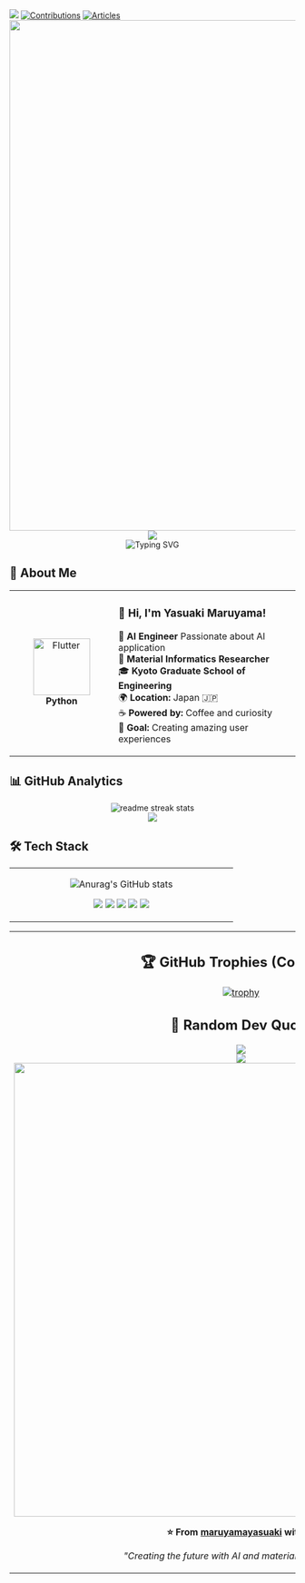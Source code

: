 <div align="left">
  <img src="https://komarev.com/ghpvc/?username=maruyamayasuaki" />
  <a href="https://qiita.com/yasu_qita"><img src="https://badgen.org/img/qiita/yasu_qita/contributions?style=plastic" alt="Contributions" /></a>
  <a href="https://qiita.com/yasu_qita"><img src="https://badgen.org/img/qiita/yasu_qita/articles?style=plastic" alt="Articles" /></a>
</div>


<div align="center">
  <img src="https://user-images.githubusercontent.com/74038190/212284100-561aa473-3905-4a80-b561-0d28506553ee.gif" width="900">
</div>

<div align="center">
  <img src="https://capsule-render.vercel.app/api?type=waving&color=gradient&customColorList=0,2,2,5,30&height=150&section=header&animation=twinkling" />
</div>

<div align="center">
  <img src="https://readme-typing-svg.herokuapp.com?font=Fira+Code&size=32&duration=2800&pause=2000&color=A9FEF7&center=true&vCenter=true&width=600&lines=Hey+there!+I'm+Yasuaki+%F0%9F%91%8B;AI+Developer+%F0%9F%9A%80;Develop+App+Enthusiast+%E2%9C%A8;Always+Learning+New+Things+%F0%9F%93%9A" alt="Typing SVG" />
</div>

## 🌟 **About Me**

<div align="center">

<table>
<tr>
<td width="200" align="center">
<img src="https://skillicons.dev/icons?i=python" width="100" height="100" alt="Flutter" />
<br><strong>Python</strong>
</td>
<td width="400" align="left">

### 👋 **Hi, I'm Yasuaki Maruyama!**
🚀 **AI Engineer** Passionate about AI application  
🔬 **Material Informatics Researcher**
<br>🎓 **Kyoto Graduate School of Engineering**</br>
🌍 **Location:** Japan 🇯🇵  
☕ **Powered by:** Coffee and curiosity  
🎯 **Goal:** Creating amazing user experiences  

</td>
</tr>
</table>

</div>

## 📊 **GitHub Analytics**

<div align="center">
  <img src="https://github-readme-streak-stats.herokuapp.com/?user=maruyamayasuaki&theme=transparent&border_radius=10&starting_year=2023" alt="readme streak stats" />
</div>

<div align="center">
  <img src="https://github-readme-activity-graph.vercel.app/graph?username=maruyamayasuaki&custom_title=User's%20GitHub%20Activity%20Graph&bg_color=0d1117&color=58a6ff&line=58a6ff&point=58a6ff&area=true&hide_border=true" />
</div>

## 🛠️ **Tech Stack**
<table align="center">
<tr>
<td width="50%" align="center" valign="top">
  
![Anurag's GitHub stats](https://github-readme-stats.vercel.app/api?username=maruyamayasuaki&show_icons=true&theme=radical)
  
![](http://github-profile-summary-cards.vercel.app/api/cards/profile-details?username=maruyamayasuaki&theme=gruvbox)
![](http://github-profile-summary-cards.vercel.app/api/cards/repos-per-language?username=maruyamayasuaki&theme=gruvbox)
![](http://github-profile-summary-cards.vercel.app/api/cards/most-commit-language?username=maruyamayasuaki&theme=gruvbox)
![](http://github-profile-summary-cards.vercel.app/api/cards/stats?username=maruyamayasuaki&theme=gruvbox)
![](http://github-profile-summary-cards.vercel.app/api/cards/productive-time?username=maruyamayasuaki&theme=gruvbox&utcOffset=9)
</td>
</tr>
</table>

<table align="center">
<tr>
<td width="50%" align="center" valign="top">


## 🏆 **GitHub Trophies (Commits)**

<div align="center">

  [![trophy](https://github-profile-trophy.vercel.app/?username=maruyamayasuaki&row=2&column=6)](https://github.com/ryo-ma/github-profile-trophy)
</div>

## 💭 **Random Dev Quote**

<div align="center">
  <img src="https://quotes-github-readme.vercel.app/api?type=horizontal&theme=transparent" />
</div>

<div align="center">
  <img src="https://capsule-render.vercel.app/api?type=waving&color=gradient&customColorList=0,2,2,5,30&height=120&section=footer&animation=twinkling" />
</div>

<div align="center">
  <img src="https://user-images.githubusercontent.com/74038190/212284115-f47cd8ff-2ffb-4b04-b5bf-4d1c14c0247f.gif" width="800">
  
  **⭐ From [maruyamayasuaki](https://github.com/maruyamayasuaki) with ❤️**
  
  *"Creating the future with AI and materials science! 🔬✨"*
</div>

